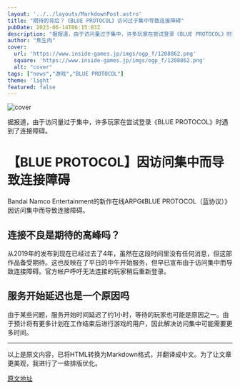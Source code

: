 ```yaml
---
layout: '../../layouts/MarkdownPost.astro'
title: "期待的背后？《BLUE PROTOCOL》访问过于集中导致连接障碍"
pubDate: 2023-06-14T06:15:03Z
description: "据报道，由于访问量过于集中，许多玩家在尝试登录《BLUE PROTOCOL》时遇到了连接障碍。"
author: "焦生肉"
cover:
  url: 'https://www.inside-games.jp/imgs/ogp_f/1208862.png'
  square: 'https://www.inside-games.jp/imgs/ogp_f/1208862.png'
  alt: "cover"
tags: ["news","游戏","BLUE PROTOCOL"]
theme: 'light'
featured: false
---
```


![cover](https://www.inside-games.jp/imgs/ogp_f/1208862.png)

据报道，由于访问量过于集中，许多玩家在尝试登录《BLUE PROTOCOL》时遇到了连接障碍。

# 【BLUE PROTOCOL】因访问集中而导致连接障碍

<figure class="ctms-editor-twitter"><blockquote class="twitter-tweet" data-conversation=""><a href="https://twitter.com/blueprotocol_jp/status/1668839668442624002?s=46&amp;t=bwE18q4rXNe2cLminwgxTA"></a></blockquote><script async="" charset="utf-8" src="https://platform.twitter.com/widgets.js"></script></figure>

Bandai Namco Entertainment的新作在线ARPG《BLUE PROTOCOL（蓝协议）》因访问集中而导致连接障碍。

## 连接不良是期待的高峰吗？

从2019年的发布到现在已经过去了4年，虽然在这段时间里没有任何消息，但这部作品备受期待。这也反映在了平日的中午开始服务，但早已宣布由于访问集中而导致连接障碍。官方帐户呼吁无法连接的玩家稍后重新登录。

## 服务开始延迟也是一个原因吗

由于某些问题，服务开始时间延迟了约1小时，等待的玩家也可能是原因之一。由于预计将有更多计划在工作结束后进行游戏的用户，因此解决访问集中可能需要更多时间。

---

以上是原文内容，已将HTML转换为Markdown格式，并翻译成中文。为了让文章更美观，我进行了一些排版优化。

  [原文地址](https://www.inside-games.jp/article/2023/06/14/146563.html)